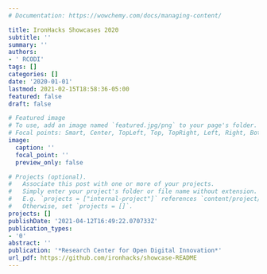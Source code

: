 ```yaml
---
# Documentation: https://wowchemy.com/docs/managing-content/

title: IronHacks Showcases 2020
subtitle: ''
summary: ''
authors:
- ' RCODI'
tags: []
categories: []
date: '2020-01-01'
lastmod: 2021-02-15T18:58:36-05:00
featured: false
draft: false

# Featured image
# To use, add an image named `featured.jpg/png` to your page's folder.
# Focal points: Smart, Center, TopLeft, Top, TopRight, Left, Right, BottomLeft, Bottom, BottomRight.
image:
  caption: ''
  focal_point: ''
  preview_only: false

# Projects (optional).
#   Associate this post with one or more of your projects.
#   Simply enter your project's folder or file name without extension.
#   E.g. `projects = ["internal-project"]` references `content/project/deep-learning/index.md`.
#   Otherwise, set `projects = []`.
projects: []
publishDate: '2021-04-12T16:49:22.070733Z'
publication_types:
- '0'
abstract: ''
publication: '*Research Center for Open Digital Innovation*'
url_pdf: https://github.com/ironhacks/showcase-README
---
```

